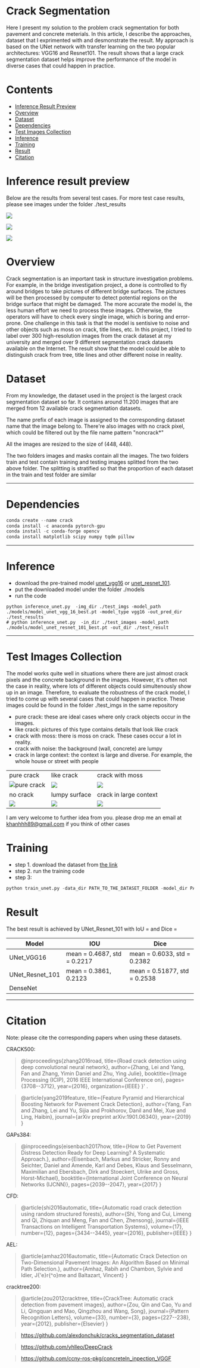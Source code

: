 # Crack Segmentation

Here I present my solution to the problem crack segmentation for both pavement and concrete meterials. 
In this article, I describe the approaches, dataset that I exprimented with and desmonstrate the result. 
My approach is based on the UNet network with transfer learning on the two popular architectures: VGG16 and Resnet101.
The result shows that a large crack segmentation dataset helps improve the performance of the model in diverse cases that 
could happen in practice.

# Contents
 - [Inference Result Preview](#Inference-Result-Preview)
 - [Overview](#Overview)
 - [Dataset](#Dataset)
 - [Dependencies](#Dependencies)
 - [Test Images Collection](#Test-Images-Collection)
 - [Inference](#Inference)
 - [Training](#Training)
 - [Result](#Result)
 - [Citation](#Citation)

# Inference result preview
Below are the results from several test cases. For more test case results, please see images under the folder ./test_results

![](./assets/show_result_2.jpg)

![](./assets/show_result_3.jpg)

![](./assets/show_result_4.jpg)

# Overview
Crack segmentation is an important task in structure investigation problems. 
For example, in the bridge investigation project, a done is controlled to fly around bridges to take pictures
of different bridge surfaces. The pictures will be then processed by computer to detect potential regions on the bridge surface
that might be damaged. The more accurate the model is, the less human effort we need to process these images. Otherwise,
the operators will have to check every single image, which is boring and error-prone. 
One challenge in this task is that the model is sentisive to noise and other objects such as moss on crack, title lines, etc. 
In this project, I tried to label over 300 high-resolution images from the crack dataset at my university and merged over 9 different
segmentation crack datasets available on the Internet. The result show that the model could be able to distinguish crack from tree, title lines
and other different noise in reality.

# Dataset
From my knowledge, the dataset used in the project is the largest crack segmentation dataset so far. 
It contains around 11.200 images that are merged from 12 available crack segmentation datasets.

The name prefix of each image is assigned to the corresponding dataset name that the image belong to. 
There're also images with no crack pixel, which could be filtered out by the file name pattern "noncrack*"

All the images are resized to the size of (448, 448).

The two folders images and masks contain all the images.
The two folders train and test contain training and testing images splitted from the two above folder. 
The splitting is stratified so that the proportion of each dataset in the train and test folder are similar

***
# Dependencies
```python
conda create --name crack
conda install -c anaconda pytorch-gpu 
conda install -c conda-forge opencv 
conda install matplotlib scipy numpy tqdm pillow
```

***
# Inference
- download the pre-trained model [unet_vgg16](https://drive.google.com/open?id=1wA2eAsyFZArG3Zc9OaKvnBuxSAPyDl08) or 
[unet_resnet_101]().
- put the downloaded model under the folder ./models
- run the code
```pythonstub
python inference_unet.py  -img_dir ./test_imgs -model_path ./models/model_unet_vgg_16_best.pt -model_type vgg16 -out_pred_dir ./test_results
# python inference_unet.py  -in_dir ./test_images -model_path ./models/model_unet_resnet_101_best.pt -out_dir ./test_result
```

***
# Test Images Collection
The model works quite well in situations where there are just almost crack pixels and the concrete background in the images. 
However, it's often not the case in reality, where lots of different objects could simultenously show up in an image. 
Therefore, to evaluate the robustness of the crack model, I tried to come up with several cases that could happen in practice. 
These images could be found in the folder ./test_imgs in the same repository 

- pure crack: these are ideal cases where only crack objects occur in the images.
- like crack: pictures of this type contains details that look like crack 
- crack with moss: there is moss on crack. These cases occur a lot in reality.
- crack with noise: the background (wall, concrete) are lumpy  
- crack in large context: the context is large and diverse. For example, the whole house or street with people

| | | |
|------------------|--------|--------------|
| pure crack | like crack | crack with moss |
| ![pure crack](./assets/pure_crack.jpg) | ![](./assets/like_crack.jpg)| ![](./assets/crack_with_moss.jpg) |
| no crack | lumpy surface| crack in large context |
| ![](./assets/noncrack.jpg) | ![](./assets/crack_noise.jpg)| ![](./assets/crack_in_large_context.jpeg)| 


I am very welcome to further idea from you. please drop me an email at khanhhh89@gmail.com if you think of other cases

# Training
- step 1. download the dataset from [the link](https://drive.google.com/open?id=1xrOqv0-3uMHjZyEUrerOYiYXW_E8SUMP)
- step 2. run the training code
- step 3: 
```python 
python train_unet.py -data_dir PATH_TO_THE_DATASET_FOLDER -model_dir PATH_TO_MODEL_DIRECTORY -model_type resnet_101
```

# Result
The best result is achieved by UNet_Resnet_101 with IoU = and Dice = 

| Model            | IOU | Dice |  
|------------------|---------|---------|
| UNet_VGG16       | mean = 0.4687, std = 0.2217  | mean = 0.6033, std = 0.2382| 
| UNet_Resnet_101 | mean = 0.3861, 0.2123  | mean = 0.51877, std = 0.2538  | 
| DenseNet         |       |        |

***

# Citation
Note: please cite the corresponding papers when using these datasets.

CRACK500:
>@inproceedings{zhang2016road,
  title={Road crack detection using deep convolutional neural network},
  author={Zhang, Lei and Yang, Fan and Zhang, Yimin Daniel and Zhu, Ying Julie},
  booktitle={Image Processing (ICIP), 2016 IEEE International Conference on},
  pages={3708--3712},
  year={2016},
  organization={IEEE}
}' .

>@article{yang2019feature,
  title={Feature Pyramid and Hierarchical Boosting Network for Pavement Crack Detection},
  author={Yang, Fan and Zhang, Lei and Yu, Sijia and Prokhorov, Danil and Mei, Xue and Ling, Haibin},
  journal={arXiv preprint arXiv:1901.06340},
  year={2019}
}

GAPs384: 
>@inproceedings{eisenbach2017how,
  title={How to Get Pavement Distress Detection Ready for Deep Learning? A Systematic Approach.},
  author={Eisenbach, Markus and Stricker, Ronny and Seichter, Daniel and Amende, Karl and Debes, Klaus
          and Sesselmann, Maximilian and Ebersbach, Dirk and Stoeckert, Ulrike
          and Gross, Horst-Michael},
  booktitle={International Joint Conference on Neural Networks (IJCNN)},
  pages={2039--2047},
  year={2017}
}

CFD: 
>@article{shi2016automatic,
  title={Automatic road crack detection using random structured forests},
  author={Shi, Yong and Cui, Limeng and Qi, Zhiquan and Meng, Fan and Chen, Zhensong},
  journal={IEEE Transactions on Intelligent Transportation Systems},
  volume={17},
  number={12},
  pages={3434--3445},
  year={2016},
  publisher={IEEE}
}

AEL: 
>@article{amhaz2016automatic,
  title={Automatic Crack Detection on Two-Dimensional Pavement Images: An Algorithm Based on Minimal Path Selection.},
  author={Amhaz, Rabih and Chambon, Sylvie and Idier, J{\'e}r{\^o}me and Baltazart, Vincent}
}

cracktree200: 
>@article{zou2012cracktree,
  title={CrackTree: Automatic crack detection from pavement images},
  author={Zou, Qin and Cao, Yu and Li, Qingquan and Mao, Qingzhou and Wang, Song},
  journal={Pattern Recognition Letters},
  volume={33},
  number={3},
  pages={227--238},
  year={2012},
  publisher={Elsevier}
}

>https://github.com/alexdonchuk/cracks_segmentation_dataset

>https://github.com/yhlleo/DeepCrack

>https://github.com/ccny-ros-pkg/concreteIn_inpection_VGGF
